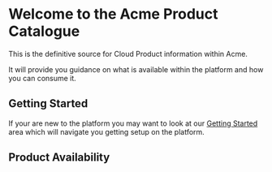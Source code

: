 # Welcome to the Acme Product Catalogue

This is the definitive source for Cloud Product information within Acme.

It will provide you guidance on what is available within the platform and how you can consume it.

## Getting Started

If your are new to the platform you may want to look at our [Getting Started](GettingStarted) area which will navigate you getting setup on the platform.

## Product Availability

